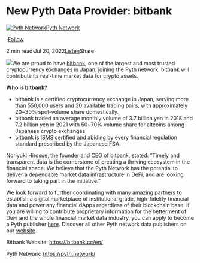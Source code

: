 New Pyth Data Provider: bitbank
===============================

[![Pyth Network](https://miro.medium.com/v2/resize:fill:88:88/1*rdK3rHcWpkge6BRQRIwBjA.jpeg)](/?source=post_page-----fcd4af5d93b7--------------------------------)[Pyth Network](/?source=post_page-----fcd4af5d93b7--------------------------------)

·[Follow](https://medium.com/m/signin?actionUrl=https%3A%2F%2Fmedium.com%2F_%2Fsubscribe%2Fuser%2Ff55fccc0ad62&operation=register&redirect=https%3A%2F%2Fpythnetwork.medium.com%2Fnew-pyth-data-provider-bitbank-fcd4af5d93b7&user=Pyth+Network&userId=f55fccc0ad62&source=post_page-f55fccc0ad62----fcd4af5d93b7---------------------post_header-----------)

2 min read·Jul 20, 2022[Listen](https://medium.com/m/signin?actionUrl=https%3A%2F%2Fmedium.com%2Fplans%3Fdimension%3Dpost_audio_button%26postId%3Dfcd4af5d93b7&operation=register&redirect=https%3A%2F%2Fpythnetwork.medium.com%2Fnew-pyth-data-provider-bitbank-fcd4af5d93b7&source=-----fcd4af5d93b7---------------------post_audio_button-----------)Share

![](https://miro.medium.com/v2/resize:fit:1400/1*GDEuCPC-nxdM1TS1zb-JEw.jpeg)We are proud to have [bitbank](https://bitbank.cc/en/), one of the largest and most trusted cryptocurrency exchanges in Japan, joining the Pyth network. bitbank will contribute its real-time market data for crypto assets.

**Who is bitbank?**

* bitbank is a certified cryptocurrency exchange in Japan, serving more than 550,000 users and 30 available trading pairs, with approximately 20~30% spot-volume share domestically.
* bitbank traded an average monthly volume of 3.7 billion yen in 2018 and 7.2 billion yen in 2021 with 50~70% volume share for altcoins among Japanese crypto exchanges
* bitbank is ISMS certified and abiding by every financial regulation standard prescribed by the Japanese FSA.

Noriyuki Hirosue, the founder and CEO of bitbank, stated: “Timely and transparent data is the cornerstone of creating a thriving ecosystem in the financial space. We believe that the Pyth Network has the potential to deliver a dependable market data infrastructure in DeFi, and are looking forward to taking part in the initiative.”

We look forward to further coordinating with many amazing partners to establish a digital marketplace of institutional grade, high-fidelity financial data and power any financial dApps regardless of their blockchain base. If you are willing to contribute proprietary information for the betterment of DeFi and the whole financial market data industry, you can apply to become a Pyth publisher [here](https://yyyf63zqhtu.typeform.com/PythDPA). Discover all other Pyth network data publishers on our [website](https://pyth.network/publishers/).

Bitbank Website: <https://bitbank.cc/en/>

Pyth Network: <https://pyth.network/>

